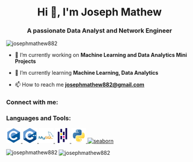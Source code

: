 <h1 align="center">Hi 👋, I'm Joseph Mathew</h1>
<h3 align="center">A passionate Data Analyst and Network Engineer</h3>

<p align="left"> <img src="https://komarev.com/ghpvc/?username=josephmathew882&label=Profile%20views&color=0e75b6&style=flat" alt="josephmathew882" /> </p>

- 🔭 I’m currently working on **Machine Learning and Data Analytics Mini Projects**

- 🌱 I’m currently learning **Machine Learning, Data Analytics**

- 📫 How to reach me **josephmathew882@gmail.com**

<h3 align="left">Connect with me:</h3>
<p align="left">
</p>

<h3 align="left">Languages and Tools:</h3>
<p align="left"> <a href="https://www.cprogramming.com/" target="_blank" rel="noreferrer"> <img src="https://raw.githubusercontent.com/devicons/devicon/master/icons/c/c-original.svg" alt="c" width="40" height="40"/> </a> <a href="https://www.w3schools.com/cpp/" target="_blank" rel="noreferrer"> <img src="https://raw.githubusercontent.com/devicons/devicon/master/icons/cplusplus/cplusplus-original.svg" alt="cplusplus" width="40" height="40"/> </a> <a href="https://www.mysql.com/" target="_blank" rel="noreferrer"> <img src="https://raw.githubusercontent.com/devicons/devicon/master/icons/mysql/mysql-original-wordmark.svg" alt="mysql" width="40" height="40"/> </a> <a href="https://pandas.pydata.org/" target="_blank" rel="noreferrer"> <img src="https://raw.githubusercontent.com/devicons/devicon/2ae2a900d2f041da66e950e4d48052658d850630/icons/pandas/pandas-original.svg" alt="pandas" width="40" height="40"/> </a> <a href="https://www.python.org" target="_blank" rel="noreferrer"> <img src="https://raw.githubusercontent.com/devicons/devicon/master/icons/python/python-original.svg" alt="python" width="40" height="40"/> </a> <a href="https://seaborn.pydata.org/" target="_blank" rel="noreferrer"> <img src="https://seaborn.pydata.org/_images/logo-mark-lightbg.svg" alt="seaborn" width="40" height="40"/> </a> </p>

<p><img align="left" src="https://github-readme-stats.vercel.app/api/top-langs?username=josephmathew882&show_icons=true&locale=en&layout=compact" alt="josephmathew882" /></p>

<p>&nbsp;<img align="center" src="https://github-readme-stats.vercel.app/api?username=josephmathew882&show_icons=true&locale=en" alt="josephmathew882" /></p>
